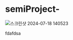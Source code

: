 # semiProject-


![스크린샷 2024-07-18 140523](https://github.com/user-attachments/assets/debfe6c9-295e-40d7-ae46-1949ada58556)

fdafdsa
